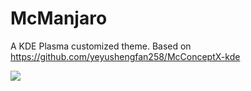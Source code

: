 # McManjaro

A KDE Plasma customized theme. Based on https://github.com/yeyushengfan258/McConceptX-kde 

![](https://github.com/MiguelRAvila/McConceptX-Customized-Theme/blob/master/Images%20/Screenshot.png)
